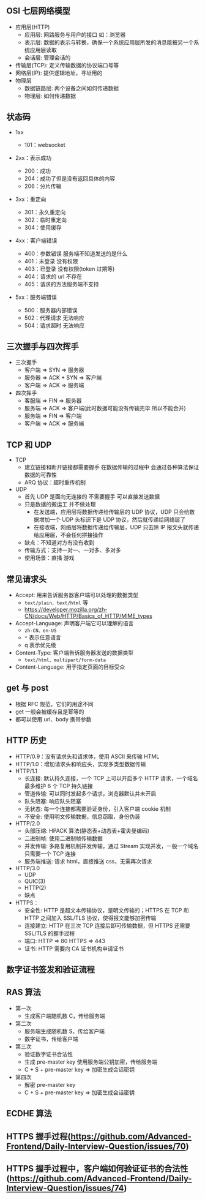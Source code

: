 ## OSI 七层网络模型

- 应用层(HTTP)
  - 应用层: 网路服务与用户的接口 如：浏览器
  - 表示层: 数据的表示与转换，确保一个系统应用层所发的消息能被另一个系统应用层读取
  - 会话层: 管理会话的
- 传输层(TCP): 定义传输数据的协议端口号等
- 网络层(IP): 提供逻辑地址，寻址用的
- 物理层
  - 数据链路层: 两个设备之间如何传递数据
  - 物理层: 如何传递数据

## 状态码

- 1xx
  - 101：websocket
- 2xx：表示成功
  - 200：成功
  - 204：成功了但是没有返回具体的内容
  - 206：分片传输
- 3xx：重定向
  - 301：永久重定向
  - 302：临时重定向
  - 304：使用缓存
- 4xx：客户端错误
  - 400：参数错误 服务端不知道发送的是什么
  - 401：未登录 没有权限
  - 403：已登录 没有权限(token 过期等)
  - 404：请求的 url 不存在
  - 405：请求的方法服务端不支持
- 5xx：服务端错误

  - 500：服务器内部错误
  - 502：代理请求 无法响应
  - 504：请求超时 无法响应

## 三次握手与四次挥手

- 三次握手
  - 客户端 => SYN => 服务器
  - 服务器 => ACK + SYN => 客户端
  - 客户端 => ACK => 服务端
- 四次挥手
  - 客服端 => FIN => 服务器
  - 服务端 => ACK => 客户端(此时数据可能没有传输完毕 所以不能合并)
  - 服务端 => FIN => 客户端
  - 客户端 => ACK => 服务端

## TCP 和 UDP

- TCP
  - 建立链接和断开链接都需要握手 在数据传输的过程中 会通过各种算法保证数据的可靠性
  - ARQ 协议：超时重传机制
- UDP
  - 首先 UDP 是面向无连接的 不需要握手 可以直接发送数据
  - 只是数据的搬运工 并不做处理
    - 在发送端，应用层将数据传递给传输层的 UDP 协议，UDP 只会给数据增加一个 UDP 头标识下是 UDP 协议，然后就传递给网络层了
    - 在接收端，网络层将数据传递给传输层，UDP 只去除 IP 报文头就传递给应用层，不会任何拼接操作
  - 缺点：不知道对方有没有收到
  - 传输方式：支持一对一、一对多、多对多
  - 使用场景：直播 游戏

## 常见请求头

- Accept: 用来告诉服务器客户端可以处理的数据类型
  - `text/plain、text/html` 等
  - https://developer.mozilla.org/zh-CN/docs/Web/HTTP/Basics_of_HTTP/MIME_types
- Accept-Language: 声明客户端它可以理解的语言
  - `zh-CN、en-US`
  - `*` 表示任意语言
  - q 表示优先级
- Content-Type: 客户端告诉服务器发送的数据类型
  - `text/html、multipart/form-data`
- Content-Language: 用于指定页面的目标受众

## get 与 post

- 根据 RFC 规范，它们的用途不同
- get 一般会被缓存且是幂等的
- 都可以使用 url、body 携带参数

## HTTP 历史

- HTTP/0.9：没有请求头和请求体，使用 ASCII 来传输 HTML
- HTTP/1.0：增加请求头和响应头，实现多类型数据传输
- HTTP/1.1
  - 长连接: 默认持久连接，一个 TCP 上可以开启多个 HTTP 请求，一个域名最多维护 6 个 TCP 持久链接
  - 管道传输: 可以同时发起多个请求，浏览器默认并未开启
  - 队头阻塞: 响应队头阻塞
  - 无状态: 每一个连接都需要验证身份，引入客户端 cookie 机制
  - 不安全: 使用明文传输数据，信息窃取，身份伪装
- HTTP/2.0
  - 头部压缩: HPACK 算法(静态表+动态表+霍夫曼编码)
  - 二进制帧: 使用二进制帧传输数据
  - 并发传输: 多路复用机制并发传输，通过 Stream 实现并发，一般一个域名只需要一个 TCP 连接
  - 服务端推送: 请求 html，直接推送 css，无需再次请求
- HTTP/3.0
  - UDP
  - QUIC(3)
  - HTTP(2)
  - 缺点
- HTTPS：
  - 安全性: HTTP 是超文本传输协议，是明文传输的；HTTPS 在 TCP 和 HTTP 之间加入 SSL/TLS 协议，使得报文能够加密传输
  - 连接建立: HTTP 在三次 TCP 连接后即可传输数据，但 HTTPS 还需要 SSL/TLS 的握手过程
  - 端口: HTTP => 80 HTTPS => 443
  - 证书: HTTP 需要向 CA 证书机构申请证书

## 数字证书签发和验证流程

## RAS 算法

- 第一次
  - 生成客户端随机数 C，传给服务端
- 第二次
  - 服务端生成随机数 S，传给客户端
  - 数字证书，传给客户端
- 第三次
  - 验证数字证书合法性
  - 生成 pre-master key 使用服务端公钥加密，传给服务端
  - C + S + pre-master key => 加密生成会话密钥
- 第四次
  - 解密 pre-master key
  - C + S + pre-master key => 加密生成会话密钥

## ECDHE 算法

## HTTPS 握手过程(https://github.com/Advanced-Frontend/Daily-Interview-Question/issues/70)

## HTTPS 握手过程中，客户端如何验证证书的合法性(https://github.com/Advanced-Frontend/Daily-Interview-Question/issues/74)
